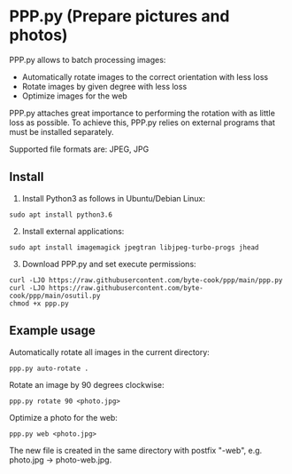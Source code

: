 # PPP.py (Prepare pictures and photos)

PPP.py allows to batch processing images:
- Automatically rotate images to the correct orientation with less loss
- Rotate images by given degree with less loss
- Optimize images for the web

PPP.py attaches great importance to performing the rotation with as little loss as possible. To achieve this, PPP.py relies on external programs that must be installed separately.

Supported file formats are: JPEG, JPG

## Install

1. Install Python3 as follows in Ubuntu/Debian Linux:
```
sudo apt install python3.6
```

2. Install external applications:
```
sudo apt install imagemagick jpegtran libjpeg-turbo-progs jhead
```

3. Download PPP.py and set execute permissions:
```
curl -LJO https://raw.githubusercontent.com/byte-cook/ppp/main/ppp.py
curl -LJO https://raw.githubusercontent.com/byte-cook/ppp/main/osutil.py
chmod +x ppp.py
```

## Example usage

Automatically rotate all images in the current directory:
```
ppp.py auto-rotate .
```

Rotate an image by 90 degrees clockwise:
```
ppp.py rotate 90 <photo.jpg>
```

Optimize a photo for the web:
```
ppp.py web <photo.jpg>
```
The new file is created in the same directory with postfix "-web", e.g. photo.jpg -> photo-web.jpg.


